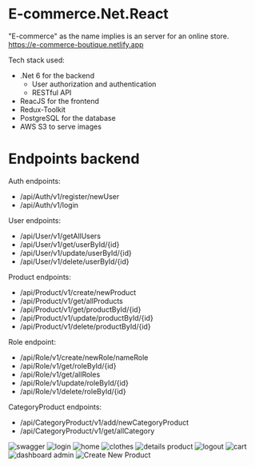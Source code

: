# E-commerce.Net.React

 "E-commerce" as the name implies is an server for an online store. 
https://e-commerce-boutique.netlify.app

Tech stack used:
- .Net 6 for the backend 
     - User authorization and authentication
     - RESTful API
- ReacJS for the frontend 
- Redux-Toolkit
- PostgreSQL for the database 
- AWS S3 to serve images

# Endpoints backend

Auth endpoints:
  - /api/Auth/v1/register/newUser
  - /api/Auth/v1/login

User endpoints:
  - /api/User/v1/getAllUsers
  - /api/User/v1/get/userById/{id}
  - /api/User/v1/update/userById/{id}
  - /api/User/v1/delete/userById/{id}  
  
Product endpoints:
  - /api/Product/v1/create/newProduct
  - /api/Product/v1/get/allProducts
  - /api/Product/v1/get/productById/{id}
  - /api/Product/v1/update/productById/{id}
  - /api/Product/v1/delete/productById/{id}

Role endpoint:
  - /api/Role/v1/create/newRole/nameRole
  - /api/Role/v1/get/roleById/{id}
  - /api/Role/v1/get/allRoles
  - /api/Role/v1/update/roleById/{id}
  - /api/Role/v1/delete/roleById/{id}
  
CategoryProduct endpoints:
  - /api/CategoryProduct/v1/add/newCategoryProduct
  - /api/CategoryProduct/v1/get/allCategory
  
  ![swagger](https://user-images.githubusercontent.com/63923347/207935445-cfc01943-f246-4f23-a49f-f128e3959841.png)
![login](https://user-images.githubusercontent.com/63923347/191663942-1e342d69-79a6-482e-83ed-d274a129c589.png)
![home](https://user-images.githubusercontent.com/63923347/191663927-ec59e2d4-d40e-45cb-9dbe-af0b95f880ed.png)
![clothes](https://user-images.githubusercontent.com/63923347/191663954-8f01c30a-e4b1-467c-8118-1743fade9728.png)
![details product](https://user-images.githubusercontent.com/63923347/191663961-6e2cba7e-51ba-420d-9e92-a1414d314aa9.png)
![logout](https://user-images.githubusercontent.com/63923347/191663974-03a31e19-c9a1-4e82-9e73-270941605804.png)
![cart](https://user-images.githubusercontent.com/63923347/191663967-dac9853c-6140-4f03-8134-0c707f1045f1.png)
![dashboard admin](https://user-images.githubusercontent.com/63923347/191664141-840d2ca2-ca81-4b63-a81e-874486ce14ab.png)
![Create New Product](https://user-images.githubusercontent.com/63923347/208293959-54acb399-46a9-44c8-95fa-9eaab394fc05.png)
